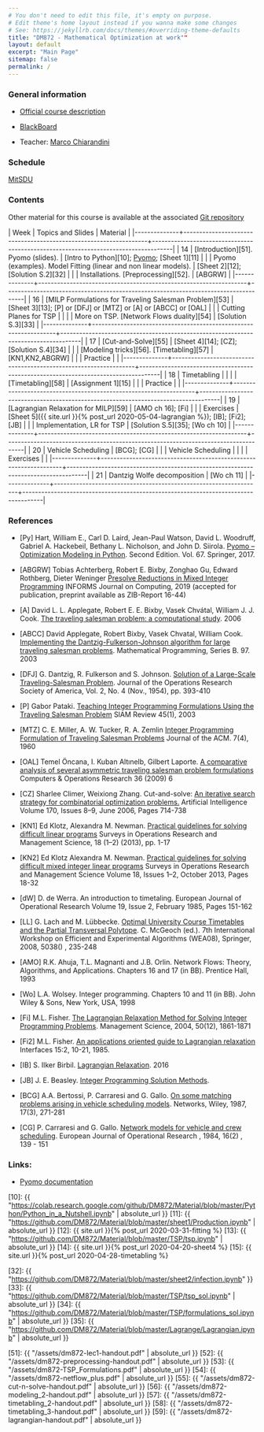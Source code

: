 ```yaml
---
# You don't need to edit this file, it's empty on purpose.
# Edit theme's home layout instead if you wanna make some changes
# See: https://jekyllrb.com/docs/themes/#overriding-theme-defaults
title: "DM872 - Mathematical Optimization at work""
layout: default
excerpt: "Main Page"
sitemap: false
permalink: /
---
```




### General information

- [Official course description](https://odinlister.sdu.dk/fagbesk/internkode/DM872/)

- [BlackBoard](https://e-learn.sdu.dk/webapps/blackboard/execute/courseMain?course_id=_414555_1)
  

- Teacher: [Marco Chiarandini](https://imada.sdu.dk/~marco)



### Schedule



<a href="https://mitsdu.sdu.dk/skema/activity/N340032101/f20">MitSDU</a>







### Contents



Other material for this course is available at the associated
[Git repository](https://github.com/DM872/Material)


| Week	 | Topics and Slides                                                | 	Material                                                                   |
|--------------+------------------------------------------------------------------+------------------------------------------------------------------------------------|
|           14 | [Introduction][51]. Pyomo (slides).                              | [Intro to Python][10];  [Pyomo](http://www.pyomo.org/documentation); [Sheet 1][11] |
|              | Pyomo (examples).  Model Fitting (linear and non linear models). | [Sheet 2][12]; [Solution S.2][32]                                                  |
|              | Installations. [Preprocessing][52].                              | [ABGRW]                                                                            |
|--------------+------------------------------------------------------------------+------------------------------------------------------------------------------------|
|           16 | [MILP Formulations for Traveling Salesman Problem][53]           | [Sheet 3][13]; [P] or [DFJ] or [MTZ] or [A] or [ABCC] or [OAL]                     |
|              | Cutting Planes for TSP                                           |                                                                                    |
|              | More on TSP. [Network Flows duality][54]                         | [Solution S.3][33]                                                                 |
|--------------+------------------------------------------------------------------+------------------------------------------------------------------------------------|
|           17 | [Cut-and-Solve][55]                                              | [Sheet 4][14]; [CZ]; [Solution S.4][34]                                            |
|              | [Modeling tricks][56]. [Timetabling][57]                         | [KN1,KN2,ABGRW]                                                                    |
|              | Practice                                                         |                                                                                    |
|--------------+------------------------------------------------------------------+------------------------------------------------------------------------------------|
|           18 | Timetabling                                                      |                                                                                    |
|              | [Timetabling][58]                                                | [Assignment 1][15]                                                                 |
|              | Practice                                                         |                                                                                    |
|--------------+------------------------------------------------------------------+------------------------------------------------------------------------------------|
|           19 | [Lagrangian Relaxation for MILP][59]                             | [AMO ch 16];  [Fi]                                                                 |
|              | Exercises                                                        | [Sheet 5]({{ site.url }}{% post_url 2020-05-04-lagrangian %}); [IB]; [Fi2]; [JB]   |
|              | Implementation, LR for TSP                                       | [Solution S.5][35]; [Wo ch 10]                                                     |
|--------------+------------------------------------------------------------------+------------------------------------------------------------------------------------|
|           20 | Vehicle Scheduling                                               | <!-- [Slides][14];--> [BCG]; [CG]                                                  |
|              | Vehicle Scheduling                                               |                                                                                    |
|              | Exercises                                                        | <!-- [Sheet 6]({{ site.url }}{% post_url 2019-05-15-sheet6 %}) -->                 |
|--------------+------------------------------------------------------------------+------------------------------------------------------------------------------------|
|           21 | Dantzig Wolfe decomposition                                      | [Wo ch 11]                                                                         |
|--------------+------------------------------------------------------------------+------------------------------------------------------------------------------------|



<!--
[Tsp ][5]; [P] or [DFJ] or [MTZ] or [A] or [ABCC] or [OAL]
 [Sheet 1][1]; [Solutions][2];

 [Sheet 3]({{ site.url }}{% post_url 2019-04-22-sheet3 %})

<br> [Solutions][18] |
-->

<!--

| Week	 | Topics and Slides                                                             | 	Recommended reading                                                                                                                                        |
|--------------+-------------------------------------------------------------------------------+--------------------------------------------------------------------------------------------------------------------------------------------------------------------|
|           14 | MILP Languages and Solvers. MILP Formulations for Traveling Salesman Problem  | [Pyomo](https://imada.sdu.dk/~marco/DM871/Training/dm545_lab_scip.pdf)                                                                                             |
|              | Cutting Planes for TSP                                                        |                                                                                                      |
|              | Exercises                                                                     | [Sheet 1][1]; [Solutions][2];                                                                                                                                      |
|--------------+-------------------------------------------------------------------------------+--------------------------------------------------------------------------------------------------------------------------------------------------------------------|
|           15 | 
|              |                                                                                                                                                                                                                                                                     |
|--------------+-------------------------------------------------------------------------------+--------------------------------------------------------------------------------------------------------------------------------------------------------------------|
|           17 | Modeling Timetabling                                                          | [Timetabling][8]; [Timetabling][10]; [LL]                                                                                                                          |
|              | Advanced Methods for MILP                                                     | [Theory][9]; [AMO ch 15]; [Wo ch 10]                                                                                                                               |
|              | Exercises                                                                     | [Sheet 3]({{ site.url }}{% post_url 2019-04-22-sheet3 %})                                                                                                          |
|--------------+-------------------------------------------------------------------------------+--------------------------------------------------------------------------------------------------------------------------------------------------------------------|
|           18 |  and Column Generation                             | [Theory][9]; [Wo ch 11]                                                                                                                                            |
|              | Column Generation                                                             | [Theory][9]; [Wo ch 11]                                                                                                                                            |
|              | Exercises on Lagrangian Relaxation                                            | <br> [Assignment]({{ site.url }}{% post_url 2019-05-03-ass1 %}) |                                                                                   |
|--------------+-------------------------------------------------------------------------------+--------------------------------------------------------------------------------------------------------------------------------------------------------------------|
|           19 | Vehicle Routing                                                               | [CVRP][11]; [CVRP-CG][12]; [Fe]                                                                                                                                    |
|              | Vehicle Routing                                                               | [CVRP-BB][13]; [Fe]                                                                                                                                                |
|              | Exercises on Column Generation                                                | [Sheet 5]({{ site.url }}{% post_url 2019-05-08-sheet5 %}); [Solutions 1][19]; [Solutions 2][20]                                                                    |
|--------------+-------------------------------------------------------------------------------+--------------------------------------------------------------------------------------------------------------------------------------------------------------------|
|           21 | Crew Scheduling                                                               | [Slides][15]; [RCSP][16]; [SGSK]; [GM]                                                                                                                             |
|              | Crew Scheduling                                                               |                                                                                                                                                                    |
|              | Exercises                                                                     | [Sheet 7]({{ site.url }}{% post_url 2019-05-21-sheet7 %})                                                                                                          |
|--------------+-------------------------------------------------------------------------------+--------------------------------------------------------------------------------------------------------------------------------------------------------------------|
|           22 | Benders Decomposition                                                         | [DJ, sec 3.5]; [Video][17]                                                                                                                                         |
|              | Exercise                                                                      |                                                                                                                                                                    |
|--------------+-------------------------------------------------------------------------------+--------------------------------------------------------------------------------------------------------------------------------------------------------------------|

-->

### References


- [Py] Hart, William E., Carl D. Laird, Jean-Paul Watson, David
  L. Woodruff, Gabriel A. Hackebeil, Bethany L. Nicholson, and John
  D. Siirola. [Pyomo – Optimization Modeling in
  Python](https://www.springer.com/gp/book/9783319588193). Second
  Edition.  Vol. 67. Springer, 2017.


- [ABGRW] Tobias Achterberg, Robert E. Bixby, Zonghao Gu, Edward
  Rothberg, Dieter Weninger [Presolve Reductions in Mixed Integer
  Programming](https://opus4.kobv.de/opus4-zib/frontdoor/index/index/docId/7262)
  INFORMS Journal on Computing, 2019 (accepted for publication, preprint
  available as ZIB-Report 16-44)


- [A] David L. L. Applegate, Robert E. E. Bixby, Vasek Chvátal, William
  J. J. Cook. [The traveling salesman problem: a computational
  study](https://ebookcentral.proquest.com/lib/sdub/detail.action?docID=768550).
  2006

- [ABCC] David Applegate, Robert Bixby, Vasek Chvatal, William
  Cook. [Implementing the Dantzig-Fulkerson-Johnson algorithm for large
  traveling salesman
  problems](https://www.math.uwaterloo.ca/~bico/papers/dfj_mathprog.pdf). Mathematical
  Programming, Series B. 97. 2003

- [DFJ] G. Dantzig, R. Fulkerson and S. Johnson. [Solution of a
  Large-Scale Traveling-Salesman
  Problem](https://www.jstor.org/stable/pdf/166695.pdf). Journal of the
  Operations Research Society of America, Vol. 2, No. 4 (Nov., 1954),
  pp. 393-410

- [P] Gabor Pataki. [Teaching Integer Programming Formulations Using the
  Traveling Salesman
  Problem](https://epubs.siam.org/doi/pdf/10.1137/S00361445023685)
  SIAM Review 45(1), 2003

- [MTZ] C. E. Miller, A. W. Tucker, R. A. Zemlin [Integer Programming
  Formulation of Traveling Salesman
  Problems](https://dl.acm.org/citation.cfm?id=321046)
  Journal of the ACM. 7(4), 1960


- [OAL] Temel Öncana, I. Kuban Altınelb, Gilbert Laporte. [A comparative
  analysis of several asymmetric traveling salesman problem
  formulations](https://doi.org/10.1016/j.cor.2007.11.008) Computers & Operations Research 36 (2009) 6


- [CZ] Sharlee Climer, Weixiong Zhang. Cut-and-solve: [An iterative
  search strategy for combinatorial optimization
  problems.](https://doi.org/10.1016/j.artint.2006.02.005) Artificial
  Intelligence Volume 170, Issues 8–9, June 2006, Pages 714-738


- [KN1] Ed Klotz, Alexandra M. Newman. [Practical guidelines for solving
  difficult linear
  programs](https://doi.org/10.1016/j.sorms.2012.11.001) Surveys in
  Operations Research and Management Science, 18 (1–2) (2013), pp. 1-17


- [KN2] Ed Klotz Alexandra M. Newman. [Practical guidelines for solving
  difficult mixed integer linear
  programs](https://doi.org/10.1016/j.sorms.2012.12.001) Surveys in
  Operations Research and Management Science Volume 18, Issues 1–2,
  October 2013, Pages 18-32


- [dW] D. de Werra. An introduction to timetaling. European Journal of
  Operational Research Volume 19, Issue 2, February 1985, Pages
  151-162


- [LL] G. Lach and M. Lübbecke. [Optimal University Course Timetables
  and the Partial Transversal
  Polytope](http://dx.doi.org/10.1007/978-3-540-68552-4_18). C. McGeoch
  (ed.). 7th International Workshop on Efficient and Experimental
  Algorithms (WEA08), Springer, 2008, 5038() , 235-248



- [AMO] R.K. Ahuja, T.L. Magnanti and J.B. Orlin. Network Flows: Theory,
  Algorithms, and Applications. Chapters 16 and 17 (in BB). Prentice Hall, 1993 

- [Wo] L.A. Wolsey. Integer programming. Chapters 10 and 11 (in
  BB). John Wiley & Sons, New York, USA, 1998

- [Fi] M.L. Fisher. [The Lagrangian Relaxation Method for Solving Integer
  Programming
  Problems](http://dx.doi.org/10.1287/mnsc.1040.0263). Management
  Science, 2004, 50(12), 1861-1871

- [Fi2] M.L. Fisher. [An applications oriented guide to Lagrangian
  relaxation](http://www.cs.uleth.ca/~benkoczi/OR/read/lagrange-relax-introduct-fisher85.pdf)
  Interfaces 15:2, 10-21, 1985.


- [IB] S. Ilker Birbil. [Lagrangian
  Relaxation](https://personal.eur.nl/birbil/bolbilim/teaa/02_Lag_Rel.pdf). 2016

- [JB] J. E. Beasley. [Integer Programming Solution
  Methods](http://people.brunel.ac.uk/~mastjjb/jeb/natcor_ip_rest.pdf). 


- [BCG] A.A. Bertossi, P. Carraresi and G. Gallo. [On some matching
  problems arising in vehicle scheduling
  models](http://dx.doi.org/10.1002/net.3230170303). Networks, Wiley,
  1987, 17(3), 271-281

- [CG] P. Carraresi and G. Gallo. [Network models for vehicle and crew
  scheduling](http://dx.doi.org/10.1016/0377-2217(84)90068-7). European
  Journal of Operational Research , 1984, 16(2) , 139 - 151




<!--


- [Fe] Feillet, D. [A tutorial on column generation and branch-and-price for
  vehicle routing
  problems](https://doi.org/10.1007/s10288-010-0130-z). 4OR-Q J Oper Res
  (2010) 8: 407.



- [SGSK] I. Steinzen, V. Gintner, L. Suhl and N. Kliewer. [A Time-Space
  Network Approach for the Integrated Vehicle- and Crew-Scheduling
  Problem with Multiple
  Depots](http://dx.doi.org/10.1287/trsc.1090.0304). Transportation
  Science, 2010, 44(3), 367-382

- [GM] S. Gualandi and F. Malucelli. [Resource Constrained Shortest
  Paths with a Super Additive Objective
  Function](http://dx.doi.org/10.1007/978-3-642-33558-7_24). M. Milano
  (ed.). CP, Springer, 2012, 7514, 299-315

- [DJ] Dirickx YMI & Jennergren LP (1979). [Systems Analysis by
  Multilevel Methods: With Applications to Economics and
  Management](http://pure.iiasa.ac.at/id/eprint/1017/1/XB-79-106.pdf). Chichester,
  UK: John Wiley & Sons. ISBN 978-0-471-27626-5

-->

<!-- https://core.ac.uk/download/pdf/52942860.pdf -->



### Links:


- [Pyomo documentation](http://www.pyomo.org/documentation)

<!--
 - [RM] PySCIPOpt: Python Interface to the SCIP Optimization
   Suite. [Reference
   Manual](https://imada.sdu.dk/~marco/Misc/PySCIPOpt/index.html); [SCIP Parameters](https://scip.zib.de/doc/html/PARAMETERS.php)
-->


[10]: {{ "https://colab.research.google.com/github/DM872/Material/blob/master/Python/Python_in_a_Nutshell.ipynb" | absolute_url }}
[11]: {{ "https://github.com/DM872/Material/blob/master/sheet1/Production.ipynb" | absolute_url }}
[12]: {{ site.url }}{% post_url 2020-03-31-fitting %}
[13]: {{ "https://github.com/DM872/Material/blob/master/TSP/tsp.ipynb" | absolute_url }}
[14]: {{ site.url }}{% post_url 2020-04-20-sheet4 %}
[15]: {{ site.url }}{% post_url 2020-04-28-timetabling %}


[32]: {{ "https://github.com/DM872/Material/blob/master/sheet2/infection.ipynb" }}
[33]: {{ "https://github.com/DM872/Material/blob/master/TSP/tsp_sol.ipynb" | absolute_url }}
[34]: {{ "https://github.com/DM872/Material/blob/master/TSP/formulations_sol.ipynb" | absolute_url }}
[35]: {{ "https://github.com/DM872/Material/blob/master/Lagrange/Lagrangian.ipynb" | absolute_url }}


[51]: {{ "/assets/dm872-lec1-handout.pdf" | absolute_url }}
[52]: {{ "/assets/dm872-preprocessing-handout.pdf" | absolute_url }}
[53]: {{ "/assets/dm872-TSP_Formulations.pdf" | absolute_url }}
[54]: {{ "/assets/dm872-netflow_plus.pdf" | absolute_url }}
[55]: {{ "/assets/dm872-cut-n-solve-handout.pdf" | absolute_url }}
[56]: {{ "/assets/dm872-modeling_2-handout.pdf" | absolute_url }}
[57]: {{ "/assets/dm872-timetabling_2-handout.pdf" | absolute_url }}
[58]: {{ "/assets/dm872-timetabling_3-handout.pdf" | absolute_url }}
[59]: {{ "/assets/dm872-lagrangian-handout.pdf" | absolute_url }}

<!--

{{ "https://github.com/DM872/Material/blob/master/Python/Sheet2.ipynb" | absolute_url }}



[3]: {{ "https://www.imada.sdu.dk/~marco/Teaching/AY2018-2019/DM872/assets/tsp_sol.html" | absolute_url }}
[4]: {{ "/assets/dm872-cut-n-solve-handout.pdf" | absolute_url }}
[5]: {{ "/assets/dm872-timetabling-handout.pdf" | absolute_url }}

[7]: {{ "/assets/dm872-modeling_2-handout.pdf" | absolute_url }}
[8]: {{ "/assets/dm872-preprocessing-handout.pdf" | absolute_url }}
[9]: {{ "/assets/dm872-timetabling-handout.pdf" | absolute_url }}
[10]: {{ "/assets/dm872-theory-handout.pdf" | absolute_url }}

[12]: {{ "/assets/02-CVRP-models.pdf" | absolute_url }}
[13]: {{ "/assets/03-CVRP-CG.pdf" | absolute_url }}
[14]: {{ "/assets/04-CVRP-IntegerSolutionsWithCG.pdf" | absolute_url }}
[15]: {{ "/assets/vehicle-scheduling.pdf" | absolute_url }}
[16]: {{ "/assets/crew-scheduling.pdf" | absolute_url }}
[17]: {{ "/assets/rcsp.pdf" | absolute_url }}
[18]: {{ "https://www.youtube.com/watch?v=vQzpydNOWDY" | absolute_url }}
[19]: {{ "https://www.imada.sdu.dk/~marco/Teaching/AY2018-2019/DM872/assets/Lagrangian.html" | absolute_url }}
[20]: {{ "https://www.imada.sdu.dk/~marco/Teaching/AY2018-2019/DM872/assets/extended.py" | absolute_url }}
[21]: {{ "https://www.imada.sdu.dk/~marco/Teaching/AY2018-2019/DM872/assets/extended_callback.py" | absolute_url }}

[13]: {{ "https://www.imada.sdu.dk/~marco/Teaching/AY2018-2019/DM872/assets/tsp.html" | absolute_url }}

-->
